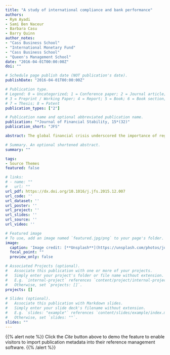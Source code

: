 ```yaml
---
title: "A study of international compliance and bank performance"
authors: 
- Rym Ayadi
- Sami Ben Naceur
- Barbara Casu
- Barry Quinn
author_notes:
- "Cass Business School"
- "International Monetary Fund"
- "Cass Business School"
- "Queen's Management School"
date: "2016-04-01T00:00:00Z"
doi: ""

# Schedule page publish date (NOT publication's date).
publishDate: "2016-04-01T00:00:00Z"

# Publication type.
# Legend: 0 = Uncategorized; 1 = Conference paper; 2 = Journal article;
# 3 = Preprint / Working Paper; 4 = Report; 5 = Book; 6 = Book section;
# 7 = Thesis; 8 = Patent
publication_types: ["2"]

# Publication name and optional abbreviated publication name.
publication: "*Journal of Financial Stability, 15*(32)"
publication_short: "JFS"

abstract: The global financial crisis underscored the importance of regulation and supervision to a well-functioning banking system that efficiently channels financial resources into investment. In this paper, we contribute to the ongoing policy debate by assessing whether compliance with international regulatory standards and protocols enhances bank operating efficiency. We focus specifically on the adoption of international capital standards and the Basel Core Principles for Effective Bank Supervision (BCP). The relationship between bank efficiency and regulatory compliance is investigated using the Simar and Wilson (2007. J. Econ. 136 (1), 31) double bootstrapping approach on an international sample of publicly listed banks. Our results indicate that overall BCP compliance, or indeed compliance with any of its individual chapters, has no association with bank efficiency.

# Summary. An optional shortened abstract.
summary: "" 

tags:
- Source Themes
featured: false

# links:
# - name: ""
#   url: ""
url_pdf: https://dx.doi.org/10.1016/j.jfs.2015.12.007
url_code: ''
url_dataset: ''
url_poster: ''
url_project: ''
url_slides: ''
url_source: ''
url_video: ''

# Featured image
# To use, add an image named `featured.jpg/png` to your page's folder. 
image:
  caption: 'Image credit: [**Unsplash**](https://unsplash.com/photos/jdD8gXaTZsc)'
  focal_point: ""
  preview_only: false

# Associated Projects (optional).
#   Associate this publication with one or more of your projects.
#   Simply enter your project's folder or file name without extension.
#   E.g. `internal-project` references `content/project/internal-project/index.md`.
#   Otherwise, set `projects: []`.
projects: []

# Slides (optional).
#   Associate this publication with Markdown slides.
#   Simply enter your slide deck's filename without extension.
#   E.g. `slides: "example"` references `content/slides/example/index.md`.
#   Otherwise, set `slides: ""`.
slides: ""
---
```


{{% alert note %}}
Click the *Cite* button above to demo the feature to enable visitors to import publication metadata into their reference management software.
{{% /alert %}}
